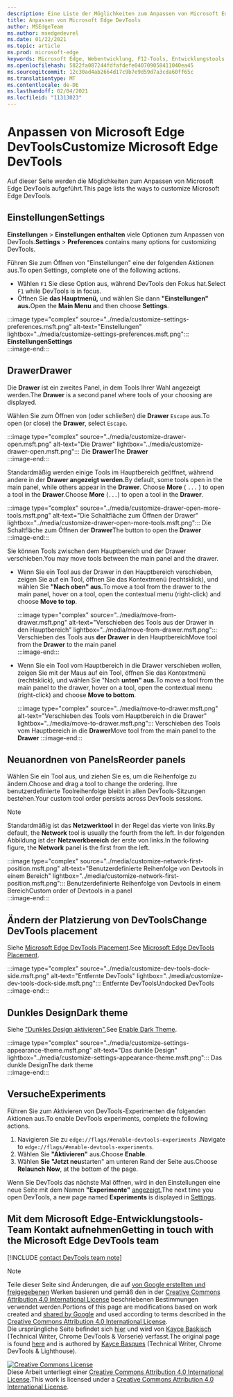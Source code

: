 ```yaml
---
description: Eine Liste der Möglichkeiten zum Anpassen von Microsoft Edge DevTools
title: Anpassen von Microsoft Edge DevTools
author: MSEdgeTeam
ms.author: msedgedevrel
ms.date: 01/22/2021
ms.topic: article
ms.prod: microsoft-edge
keywords: Microsoft Edge, Webentwicklung, F12-Tools, Entwicklungstools
ms.openlocfilehash: 5822fa087244fdfafdefe040709058411040ea45
ms.sourcegitcommit: 12c30ad4ab2664d17c9b7e9d59d7a3cda60ff65c
ms.translationtype: MT
ms.contentlocale: de-DE
ms.lasthandoff: 02/04/2021
ms.locfileid: "11313023"
---
```

<!-- Copyright Kayce Basques 

   Licensed under the Apache License, Version 2.0 (the "License");
   you may not use this file except in compliance with the License.
   You may obtain a copy of the License at

       https://www.apache.org/licenses/LICENSE-2.0

   Unless required by applicable law or agreed to in writing, software
   distributed under the License is distributed on an "AS IS" BASIS,
   WITHOUT WARRANTIES OR CONDITIONS OF ANY KIND, either express or implied.
   See the License for the specific language governing permissions and
   limitations under the License.  -->

# <span data-ttu-id="e0cb1-104">Anpassen von Microsoft Edge DevTools</span><span class="sxs-lookup"><span data-stu-id="e0cb1-104">Customize Microsoft Edge DevTools</span></span>  

<span data-ttu-id="e0cb1-105">Auf dieser Seite werden die Möglichkeiten zum Anpassen von Microsoft Edge DevTools aufgeführt.</span><span class="sxs-lookup"><span data-stu-id="e0cb1-105">This page lists the ways to customize Microsoft Edge DevTools.</span></span>  

## <span data-ttu-id="e0cb1-106">Einstellungen</span><span class="sxs-lookup"><span data-stu-id="e0cb1-106">Settings</span></span>  

<span data-ttu-id="e0cb1-107">**Einstellungen**  >  **Einstellungen enthalten** viele Optionen zum Anpassen von DevTools.</span><span class="sxs-lookup"><span data-stu-id="e0cb1-107">**Settings** > **Preferences** contains many options for customizing DevTools.</span></span>  

<span data-ttu-id="e0cb1-108">Führen Sie zum Öffnen von "Einstellungen" eine der folgenden Aktionen aus.</span><span class="sxs-lookup"><span data-stu-id="e0cb1-108">To open Settings, complete one of the following actions.</span></span>  

*   <span data-ttu-id="e0cb1-109">Wählen `F1` Sie diese Option aus, während DevTools den Fokus hat.</span><span class="sxs-lookup"><span data-stu-id="e0cb1-109">Select `F1` while DevTools is in focus.</span></span>  
*   <span data-ttu-id="e0cb1-110">Öffnen Sie **das Hauptmenü,** und wählen Sie dann **"Einstellungen" aus.**</span><span class="sxs-lookup"><span data-stu-id="e0cb1-110">Open the **Main Menu** and then choose **Settings**.</span></span>  
    
:::image type="complex" source="../media/customize-settings-preferences.msft.png" alt-text="Einstellungen" lightbox="../media/customize-settings-preferences.msft.png":::
   **<span data-ttu-id="e0cb1-112">Einstellungen</span><span class="sxs-lookup"><span data-stu-id="e0cb1-112">Settings</span></span>**  
:::image-end:::  

## <span data-ttu-id="e0cb1-113">Drawer</span><span class="sxs-lookup"><span data-stu-id="e0cb1-113">Drawer</span></span>  

<span data-ttu-id="e0cb1-114">Die **Drawer** ist ein zweites Panel, in dem Tools Ihrer Wahl angezeigt werden.</span><span class="sxs-lookup"><span data-stu-id="e0cb1-114">The **Drawer** is a second panel where tools of your choosing are displayed.</span></span>  

<span data-ttu-id="e0cb1-115">Wählen Sie zum Öffnen von \(oder schließen\) die **Drawer** `Escape` aus.</span><span class="sxs-lookup"><span data-stu-id="e0cb1-115">To open \(or close\) the **Drawer**, select `Escape`.</span></span>  

:::image type="complex" source="../media/customize-drawer-open.msft.png" alt-text="Die Drawer" lightbox="../media/customize-drawer-open.msft.png":::
   <span data-ttu-id="e0cb1-117">Die **Drawer**</span><span class="sxs-lookup"><span data-stu-id="e0cb1-117">The **Drawer**</span></span>  
:::image-end:::  

<span data-ttu-id="e0cb1-118">Standardmäßig werden einige Tools im Hauptbereich geöffnet, während andere in der **Drawer angezeigt werden.**</span><span class="sxs-lookup"><span data-stu-id="e0cb1-118">By default, some tools open in the main panel, while others appear in the **Drawer**.</span></span>  <span data-ttu-id="e0cb1-119">Choose **More** \( `...` \) to open a tool in the **Drawer**.</span><span class="sxs-lookup"><span data-stu-id="e0cb1-119">Choose **More** \(`...`\) to open a tool in the **Drawer**.</span></span>  

:::image type="complex" source="../media/customize-drawer-open-more-tools.msft.png" alt-text="Die Schaltfläche zum Öffnen der Drawer" lightbox="../media/customize-drawer-open-more-tools.msft.png":::
   <span data-ttu-id="e0cb1-121">Die Schaltfläche zum Öffnen der **Drawer**</span><span class="sxs-lookup"><span data-stu-id="e0cb1-121">The button to open the **Drawer**</span></span>  
:::image-end:::  

<span data-ttu-id="e0cb1-122">Sie können Tools zwischen dem Hauptbereich und der Drawer verschieben.</span><span class="sxs-lookup"><span data-stu-id="e0cb1-122">You may move tools between the main panel and the drawer.</span></span>  

*   <span data-ttu-id="e0cb1-123">Wenn Sie ein Tool aus der Drawer in den Hauptbereich verschieben, zeigen Sie auf ein Tool, öffnen Sie das Kontextmenü \(rechtsklick\), und wählen Sie **"Nach oben" aus.**</span><span class="sxs-lookup"><span data-stu-id="e0cb1-123">To move a tool from the drawer to the main panel, hover on a tool, open the contextual menu \(right-click\) and choose **Move to top**.</span></span>  
    
    :::image type="complex" source="../media/move-from-drawer.msft.png" alt-text="Verschieben des Tools aus der Drawer in den Hauptbereich" lightbox="../media/move-from-drawer.msft.png":::
       <span data-ttu-id="e0cb1-125">Verschieben des Tools aus **der Drawer** in den Hauptbereich</span><span class="sxs-lookup"><span data-stu-id="e0cb1-125">Move tool from the **Drawer** to the main panel</span></span>  
    :::image-end:::  
    
*   <span data-ttu-id="e0cb1-126">Wenn Sie ein Tool vom Hauptbereich in die Drawer verschieben wollen, zeigen Sie mit der Maus auf ein Tool, öffnen Sie das Kontextmenü \(rechtsklick\), und wählen Sie "Nach **unten" aus.**</span><span class="sxs-lookup"><span data-stu-id="e0cb1-126">To move a tool from the main panel to the drawer, hover on a tool, open the contextual menu \(right-click\) and choose **Move to bottom**.</span></span>  
    
    :::image type="complex" source="../media/move-to-drawer.msft.png" alt-text="Verschieben des Tools vom Hauptbereich in die Drawer" lightbox="../media/move-to-drawer.msft.png":::
       <span data-ttu-id="e0cb1-128">Verschieben des Tools vom Hauptbereich in die **Drawer**</span><span class="sxs-lookup"><span data-stu-id="e0cb1-128">Move tool from the main panel to the **Drawer**</span></span>
    :::image-end:::  
    

## <span data-ttu-id="e0cb1-129">Neuanordnen von Panels</span><span class="sxs-lookup"><span data-stu-id="e0cb1-129">Reorder panels</span></span>  

<span data-ttu-id="e0cb1-130">Wählen Sie ein Tool aus, und ziehen Sie es, um die Reihenfolge zu ändern.</span><span class="sxs-lookup"><span data-stu-id="e0cb1-130">Choose and drag a tool to change the ordering.</span></span>  <span data-ttu-id="e0cb1-131">Ihre benutzerdefinierte Toolreihenfolge bleibt in allen DevTools-Sitzungen bestehen.</span><span class="sxs-lookup"><span data-stu-id="e0cb1-131">Your custom tool order persists across DevTools sessions.</span></span>  

> [!NOTE]
> <span data-ttu-id="e0cb1-132">Standardmäßig ist das **Netzwerktool** in der Regel das vierte von links.</span><span class="sxs-lookup"><span data-stu-id="e0cb1-132">By default, the **Network** tool is usually the fourth from the left.</span></span>  <span data-ttu-id="e0cb1-133">In der folgenden Abbildung ist der **Netzwerkbereich** der erste von links.</span><span class="sxs-lookup"><span data-stu-id="e0cb1-133">In the following figure, the **Network** panel is the first from the left.</span></span>  

:::image type="complex" source="../media/customize-network-first-position.msft.png" alt-text="Benutzerdefinierte Reihenfolge von Devtools in einem Bereich" lightbox="../media/customize-network-first-position.msft.png":::
   <span data-ttu-id="e0cb1-135">Benutzerdefinierte Reihenfolge von Devtools in einem Bereich</span><span class="sxs-lookup"><span data-stu-id="e0cb1-135">Custom order of Devtools in a panel</span></span>  
:::image-end:::  

## <span data-ttu-id="e0cb1-136">Ändern der Platzierung von DevTools</span><span class="sxs-lookup"><span data-stu-id="e0cb1-136">Change DevTools placement</span></span>  

<span data-ttu-id="e0cb1-137">Siehe [Microsoft Edge DevTools Placement][DevToolsPlacement].</span><span class="sxs-lookup"><span data-stu-id="e0cb1-137">See [Microsoft Edge DevTools Placement][DevToolsPlacement].</span></span>  

:::image type="complex" source="../media/customize-dev-tools-dock-side.msft.png" alt-text="Entfernte DevTools" lightbox="../media/customize-dev-tools-dock-side.msft.png":::
   <span data-ttu-id="e0cb1-139">Entfernte DevTools</span><span class="sxs-lookup"><span data-stu-id="e0cb1-139">Undocked DevTools</span></span>  
:::image-end:::  

## <span data-ttu-id="e0cb1-140">Dunkles Design</span><span class="sxs-lookup"><span data-stu-id="e0cb1-140">Dark theme</span></span>  

<span data-ttu-id="e0cb1-141">Siehe ["Dunkles Design aktivieren".][DarkTheme]</span><span class="sxs-lookup"><span data-stu-id="e0cb1-141">See [Enable Dark Theme][DarkTheme].</span></span>  

:::image type="complex" source="../media/customize-settings-appearance-theme.msft.png" alt-text="Das dunkle Design" lightbox="../media/customize-settings-appearance-theme.msft.png":::
   <span data-ttu-id="e0cb1-143">Das dunkle Design</span><span class="sxs-lookup"><span data-stu-id="e0cb1-143">The dark theme</span></span>  
:::image-end:::  

## <span data-ttu-id="e0cb1-144">Versuche</span><span class="sxs-lookup"><span data-stu-id="e0cb1-144">Experiments</span></span>  

<span data-ttu-id="e0cb1-145">Führen Sie zum Aktivieren von DevTools-Experimenten die folgenden Aktionen aus.</span><span class="sxs-lookup"><span data-stu-id="e0cb1-145">To enable DevTools experiments, complete the following actions.</span></span>  

1.  <span data-ttu-id="e0cb1-146">Navigieren Sie zu `edge://flags/#enable-devtools-experiments` .</span><span class="sxs-lookup"><span data-stu-id="e0cb1-146">Navigate to `edge://flags/#enable-devtools-experiments`.</span></span>  
1.  <span data-ttu-id="e0cb1-147">Wählen Sie **"Aktivieren"** aus.</span><span class="sxs-lookup"><span data-stu-id="e0cb1-147">Choose **Enable**.</span></span>  
1.  <span data-ttu-id="e0cb1-148">Wählen **Sie "Jetzt neu**starten" am unteren Rand der Seite aus.</span><span class="sxs-lookup"><span data-stu-id="e0cb1-148">Choose **Relaunch Now**, at the bottom of the page.</span></span>  

<span data-ttu-id="e0cb1-149">Wenn Sie DevTools das nächste Mal öffnen, wird in den Einstellungen eine neue Seite mit dem Namen **"Experimente"** [angezeigt.](#settings)</span><span class="sxs-lookup"><span data-stu-id="e0cb1-149">The next time you open DevTools, a new page named **Experiments** is displayed in [Settings](#settings).</span></span>  

## <span data-ttu-id="e0cb1-150">Mit dem Microsoft Edge-Entwicklungstools-Team Kontakt aufnehmen</span><span class="sxs-lookup"><span data-stu-id="e0cb1-150">Getting in touch with the Microsoft Edge DevTools team</span></span>  

[!INCLUDE [contact DevTools team note](../includes/contact-devtools-team-note.md)]  

<!-- image links -->  

[ImageMoreIcon]: ../media/more-icon.msft.png  

<!-- links -->  

[DevToolsPlacement]: ./placement.md "Ändern der Platzierung von Microsoft Edge DevTools | Microsoft Docs"  
[DarkTheme]: ./dark-theme.md "Aktivieren des dunklen Designs in Microsoft Edge DevTools | Microsoft Docs"  

> [!NOTE]
> <span data-ttu-id="e0cb1-153">Teile dieser Seite sind Änderungen, die auf [von Google erstellten und freigegebenen][GoogleSitePolicies] Werken basieren und gemäß den in der [Creative Commons Attribution 4.0 International License][CCA4IL] beschriebenen Bestimmungen verwendet werden.</span><span class="sxs-lookup"><span data-stu-id="e0cb1-153">Portions of this page are modifications based on work created and [shared by Google][GoogleSitePolicies] and used according to terms described in the [Creative Commons Attribution 4.0 International License][CCA4IL].</span></span>  
> <span data-ttu-id="e0cb1-154">Die ursprüngliche Seite befindet sich [hier](https://developers.google.com/web/tools/chrome-devtools/customize/index) und wird von [Kayce Baskisch][KayceBasques] \(Technical Writer, Chrome DevTools \& Vorserie\) verfasst.</span><span class="sxs-lookup"><span data-stu-id="e0cb1-154">The original page is found [here](https://developers.google.com/web/tools/chrome-devtools/customize/index) and is authored by [Kayce Basques][KayceBasques] \(Technical Writer, Chrome DevTools \& Lighthouse\).</span></span>  

[![Creative Commons License][CCby4Image]][CCA4IL]  
<span data-ttu-id="e0cb1-156">Diese Arbeit unterliegt einer [Creative Commons Attribution 4.0 International License][CCA4IL].</span><span class="sxs-lookup"><span data-stu-id="e0cb1-156">This work is licensed under a [Creative Commons Attribution 4.0 International License][CCA4IL].</span></span>  

[CCA4IL]: https://creativecommons.org/licenses/by/4.0  
[CCby4Image]: https://i.creativecommons.org/l/by/4.0/88x31.png  
[GoogleSitePolicies]: https://developers.google.com/terms/site-policies  
[KayceBasques]: https://developers.google.com/web/resources/contributors/kaycebasques  
